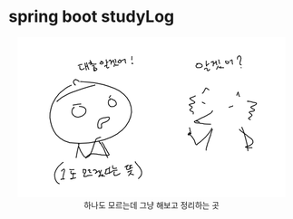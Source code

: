 # spring boot studyLog

<p align="center">
<img src="https://github.com/butomop/studyLog/blob/master/readme.PNG"><br>
하나도 모르는데 그냥 해보고 정리하는 곳
</p>
